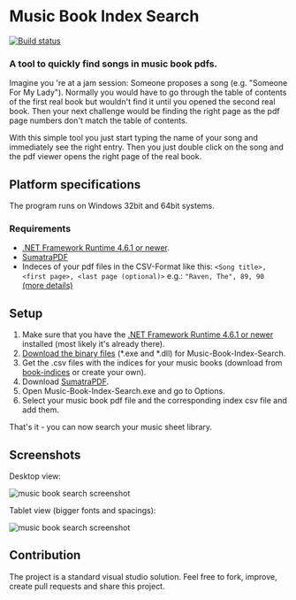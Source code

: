 # Music Book Index Search
[![Build status](https://ci.appveyor.com/api/projects/status/29f755hd7v02tx3c/branch/master?svg=true)](https://ci.appveyor.com/project/Sogolumbo/music-book-index-search/branch/master)
### A tool to quickly find songs in music book pdfs.
Imagine you 're at a jam session: Someone proposes a song (e.g. "Someone For My Lady"). Normally you would have to go through the table of contents of the first real book but wouldn't find it until you opened the second real book. Then your next challenge would be finding the right page as the pdf page numbers don't match the table of contents.

With this simple tool you just start typing the name of your song and immediately see the right entry. Then you just double click on the song and the pdf viewer opens the right page of the real book.

## Platform specifications
The program runs on Windows 32bit and 64bit systems.
### Requirements
* [.NET Framework Runtime 4.6.1 or newer](https://www.microsoft.com/net/download/windows).
* [SumatraPDF](https://www.sumatrapdfreader.org)
* Indeces of your pdf files in the CSV-Format like this:
	`<Song title>, <first page>, <last page (optional)>`	e.g.: `"Raven, The", 89, 90` [(more details)](https://github.com/aspiers/book-indices/blob/master/README.md#file-format)


## Setup
1. Make sure that you have the [.NET Framework Runtime 4.6.1 or newer](https://www.microsoft.com/net/download/windows) installed (most likely it's already there).
2. [Download the binary files](https://ci.appveyor.com/project/Sogolumbo/music-book-index-search/branch/master/artifacts) (*.exe and *.dll) for Music-Book-Index-Search.
3. Get the .csv files with the indices for your music books (download from [book-indices](https://github.com/aspiers/book-indices) or create your own).
4. Download [SumatraPDF](https://www.sumatrapdfreader.org).
5. Open Music-Book-Index-Search.exe and go to Options.
6. Select your music book pdf file and the corresponding index csv file and add them.

That's it - you can now search your music sheet library.


## Screenshots
Desktop view:

![music book search screenshot](https://user-images.githubusercontent.com/33571916/43721557-60d40e32-9993-11e8-9566-90f5e30e6646.PNG)

Tablet view (bigger fonts and spacings):

![music book search screenshot](https://user-images.githubusercontent.com/33571916/43722327-4e58976c-9995-11e8-91b0-d978ab9a366d.PNG)

## Contribution
The project is a standard visual studio solution. Feel free to fork, improve, create pull requests and share this project.
